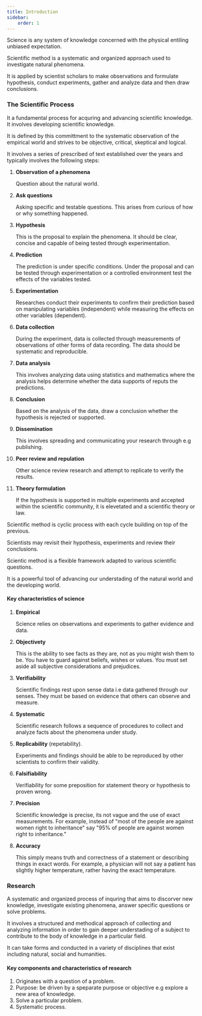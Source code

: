 ```yaml
---
title: Introduction
sidebar:
    order: 1 
---
```


Science is any system of knowledge concerned with the physical entiling unbiased
expectation.

Scientific method is a systematic and organized approach used to investigate
natural phenomena. 

It is applied by scientist scholars to make observations and 
formulate hypothesis, conduct experiments, gather and analyze data and then draw
conclusions.

### The Scientific Process

It a fundamental process for acquring and advancing scientific knowledge. It
involves developing scientific knowledge.

It is defined by this committment to the systematic observation of the empirical
world and strives to be objective, critical, skeptical and logical.

It involves a series of prescribed of text established over the years and typically
involves the following steps:

1. **Observation of a phenomena**

    Question about the natural world.

2. **Ask questions**

    Asking specific and testable questions. This arises from curious of how or 
    why something happened.

3. **Hypothesis**

    This is the proposal to explain the phenomena. It should be clear, concise
    and capable of being tested through experimentation.

4. **Prediction**

    The prediction is under specific conditions. Under the proposal and can be 
    tested through experimentation or a controlled environment test the effects
    of the variables tested.

5. **Experimentation**

    Researches conduct their experiments to confirm their prediction based on
    manipulating variables (independent) while measuring the effects on other
    variables (dependent).

6. **Data collection**

    During the experiment, data is collected through measurements of observations
    of other forms of data recording. The data should be systematic and reproducible.

7. **Data analysis**

    This involves analyzing data using statistics and mathematics where the 
    analysis helps determine whether the data supports of reputs the predictions.

8. **Conclusion**

    Based on the analysis of the data, draw a conclusion whether the hypothesis
    is rejected or supported.

9. **Dissemination**

    This involves spreading and communicating your research through e.g publishing.

10. **Peer review and repulation**
    
    Other science review research and attempt to replicate to verify the results.

11. **Theory formulation**

    If the hypothesis is supported in multiple experiments and accepted within
    the scientific community, it is elevetated and a scientific theory or law.

Scientific method is cyclic process with each cycle building on top of the 
previous.

Scientists may revisit their hypothesis, experiments and review their conclusions.

Scientic method is a flexible framework adapted to various scientific questions.

It is a powerful tool of advancing our understading of the natural world and 
the developing world.

#### Key characteristics of science

1. **Empirical**

    Science relies on observations and experiments to gather evidence and data.

2. **Objectivety**

    This is the ability to see facts as they are, not as you might wish them to 
    be. You have to guard against beliefs, wishes or values. You must set aside
    all subjective considerations and prejudices.

3. **Verifiability**
    
    Scientific findings rest upon sense data i.e data gathered through our senses.
    They must be based on evidence that others can observe and measure.

4. **Systematic**

    Scientific research follows a sequence of procedures to collect and analyze
    facts about the phenomena under study.

5. **Replicability** (repetability).

    Experiments and findings should be able to be reproduced by other scientists
    to confirm their validity.
    
6. **Falsifiability**

    Verifiability for some preposition for statement theory or hypothesis to 
    proven wrong.

7. **Precision**

    Scientific knowledge is precise, its not vague and the use of exact 
    measurements. For example, instead of "most of the people are against women
    right to inheritance" say "95% of people are against women right to inheritance."

8. **Accuracy**

    This simply means truth and correctness of a statement or describing things
    in exact words. For example, a physician will not say a patient has slightly
    higher temperature, rather having the exact temperature.

### Research

A systematic and organized process of inquring that aims to discorver new knowledge,
investigate existing phenomena, answer specific questions or solve problems.

It involves a structured and methodical approach of collecting and analyzing 
information in order to gain deeper understading of a subject to contribute to
the body of knowledge in a particular field.

It can take forms and conducted in a variety of disciplines that exist including
natural, social and humanities.

#### Key components and characteristics of research

1. Originates with a question of a problem.
2. Purpose: be driven by a speparate purpose or objective e.g explore a new area
of knowledge.
3. Solve a particular problem.
4. Systematic process.
